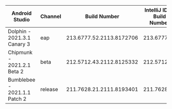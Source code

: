 <chunk id="releases_table">

| Android Studio | Channel | Build Number | IntelliJ IDEA Build Number | IntelliJ IDEA Release |
|----------------|---------|--------------|----------------------------|-----------------------|
| Dolphin - 2021.3.1 Canary 3 | eap | 213.6777.52.2113.8172706 | 213.6777.52 | 2021.3.2 |
| Chipmunk - 2021.2.1 Beta 2 | beta | 212.5712.43.2112.8125332 | 212.5712.43 | 2021.2.4 |
| Bumblebee - 2021.1.1 Patch 2 | release | 211.7628.21.2111.8193401 | 211.7628.21 | 2021.1.3 |

</chunk>
